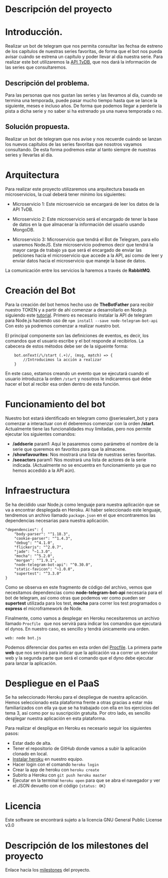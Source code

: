 # Descripción del proyecto

# Introducción.

Realizar un bot de telegram que nos permita consultar las fechsa de estreno de los capítulos de nuestras series favoritas, de forma que el bot nos pueda avisar cuándo se estrena un capítulo y poder llevar al día nuestra serie. Para realizar este bot utilizaremos la [API TvDB](https://www.thetvdb.com/), que nos dará la información de las series que consultaremos.

## Descripción del problema.

Para las personas que nos gustan las series y las llevamos al día, cuando se termina una temporada, puede pasar mucho tiempo hasta que se lance la siguiente, meses e incluso años. De forma que podemos llegar a perderle la pista a dicha serie y no saber si ha estrenado ya una nueva temporada o no.

## Solución propuesta.

Realizar un bot de telegram que nos avise y nos recuerde cuándo se lanzan los nuevos capítulos de las series favoritas que nosotros vayamos consultando. De esta forma podremos estar al tanto siempre de nuestras series y llevarlas al día.

# Arquitectura

Para realizar este proyecto utilizaremos una arquitectura basada en microservicios, la cual deberá tener mínimo los siguientes:

- Microservicio 1: Este microservicio se encargará de leer los datos de la API TvDB. 

- Microservicio 2: Este microservicio será el encargado de tener la base de datos en la que almacenar la información del usuario usando MongoDB.

- Microservicio 3: Microservicio que tendrá el Bot de Telegram, para ello usaremos NodeJS. Este microservicio podremos decir que tendrá la mayor carga de trabajo ya que será el encargado de enviar las peticiones hacia el microservicio que accede a la API, así como de leer y enviar datos hacia el microservicio que maneje la base de datos.

La comunicación entre los servicios la haremos a través de **RabbitMQ**.

# Creación del Bot

Para la creación del bot hemos hecho uso de **TheBotFather** para recibir nuestro TOKEN y a partir de ahí comenzar a desarrollarlo en Node.js siguiendo este [tutorial](https://github.com/yagop/node-telegram-bot-api).
Primero es necesario instalar la API de telegram para Node.js haciendo uso de ```npm install --save node-telegram-bot-api```
Con esto ya podremos comenzar a realizar nuestro bot.

El principal componente son las definiciones de eventos, es decir, los comandos que el usuario escribe y el bot responde al recibirlos.
La cabecera de estos métodos debe ser de la sigueinte forma:

		bot.onText(/\/start (.+)/, (msg, match) => {
			//Introducimos la acción a realizar
		}

En este caso, estamos creando un evento que se ejecutará cuando el usuario introduzca la orden ```/start``` y nosotros le indicaremos qué debe hacer el bot al recibir esa orden dentro de esta función.

# Funcionamiento del bot

Nuestro bot estará identificado en telegram como @seriesalert_bot y para comenzar a interactuar con él deberemos comenzar con la orden **/start**.
Actualmente tiene las funcionalidades muy limitadas, pero nos permite ejecutar los siguientes comandos:
- **/addserie** param1: Aquí le pasaremos como parámetro el nombre de la serie que queremos en favoritos para que la almacene.
- **/showfavourites**: Nos mostrará una lista de nuestras series favoritas.
- **/seeactors** param1: Nos mostrará una lista de actores de la serie indicada. (Actualmente no se encuentra en funcionamiento ya que no hemos accedido a la API aún).

# Infraestructura

Se ha decidido usar Node.js como lenguaje para nuestra aplicación que se va a encontrar desplegada en Heroku.
Al haber seleccionado este lenguaje, tendremos un archivo llamado ``` package.json ``` en el que encontraremos las dependencias necesarias para nuestra aplicación.

	"dependencies": {
        "body-parser": "^1.18.3",
        "cookie-parser": "^1.4.3",
        "debug": "^4.1.0",
        "flickerjs": "^2.0.7",
        "jade": "~1.3.0",
        "mocha": "^5.2.0",
        "morgan": "^1.9.1",
        "node-telegram-bot-api": "^0.30.0",
        "static-favicon": "~1.0.0",
        "supertest": "^3.3.0"
    }

Como se observa en este fragmento de código del archivo, vemos que necesitamos dependencias como **node-telegram-bot-api** necesaria para el bot de telegram, así como otras que podemos ver como pueden ser **supertest** utilizada para los test, **mocha** para correr los test programados o **express** el microframework de Node.	

Finalmente, como vamos a desplegar en Heroku necesitaremos un archivo llamado ```Procfile ``` que nos servirá para indicar los comandos que ejecutará el dynos.
En nuestro caso, es sencillo y tendrá únicamente una orden.

	web: node bot.js

Podemos diferenciar dos partes en esta orden del [Procfile](https://devcenter.heroku.com/articles/procfile). La primera parte **web** que nos servirá para indicar que la aplicación va a correr un servidor web y la segunda parte que será el comando que el dyno debe ejecutar para lanzar la aplicación.

# Despliegue en el PaaS
Se ha seleccionado Heroku para el despliegue de nuestra aplicación. Hemos seleccionado esta plataforma frente a otras gracias a estar más familiarizados con ella ya que se ha trabajado con ella en los ejercicios del tema 3, así como por su suscripción gratuita.
Por otro lado, es sencillo desplegar nuestra aplicación en esta plataforma.

Para realizar el despligue en Heroku es necesario seguir los siguientes pasos:
- Estar dado de alta.
- Tener el repositorio de GitHub donde vamos a subir la aplicación clonado en local.
- [Instalar heroku](https://devcenter.heroku.com/articles/heroku-cli) en nuestro equipo.
- Hacer login con el comando ```heroku login```
- Crear la app de heroku con ```heroku create```
- Subirlo a Heroku con ```git push heroku master```
- Ejecutar en la terminal ```heroku open``` para que se abra el navegador y ver el JSON devuelto con el código ```{status: OK}```

# Licencia
Este software se encontrará sujeto a la licencia GNU General Public License v3.0

# Descripción de los milestones del proyecto

Enlace hacia los [milestones](https://github.com/samahetfield/PersonalCC-1819/milestones) del proyecto.
